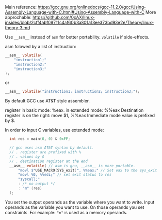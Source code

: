 Main reference: https://gcc.gnu.org/onlinedocs/gcc-11.2.0/gcc/Using-Assembly-Language-with-C.html#Using-Assembly-Language-with-C
More approchable: https://github.com/0xAX/linux-insides/blob/2cff4abf08711c4af60b3a801a13ee373bd93e2e/Theory/linux-theory-3.md


Use `__asm__` instead of `asm` for better portability.
`volatile` if side-effects.

asm folowed by a list of instruction:
```c
__asm__ volatile(
    "instruction1;"
    "instruction2;"
    "instruction3;"
);
```
or
```c
__asm__ volatile("instruction1; instruction2; instruction3;");
```

By default GCC use AT&T style assembler.

register in basic mode: %eax.
         in extended mode: %%eax
Destination register is on the right: move $1, %%eax
Immediate mode value is prefixed by $.

In order to input C variables, use extended mode:

```c
  int res = main(0, 0) & 0xFF;

  // gcc uses asm AT&T syntax by default.
  // . register are prefixed with %
  // . values by $
  // . destination register at the end
  __asm__ volatile( // asm is gnu, __asm__ is more portable.
      "movl $"USE_MACRO(SYS_exit)", %%eax;" // Set eax to the sys_exit syscall number
      "movl %0, %%edi;" // set exit status to res
      "syscall;"
      : /* no output */
      : "m" (res)
  );
```
You set the output operands as the variable where you want to write.
Input operands as the variable you want to use.
On those operands you set constraints. For example: `"m"` is used as a memory operands.
